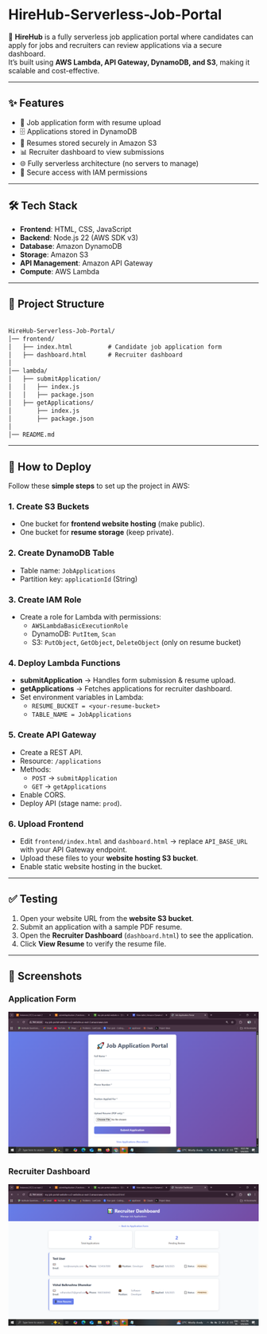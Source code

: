 # HireHub-Serverless-Job-Portal



🚀 **HireHub** is a fully serverless job application portal where candidates can apply for jobs and recruiters can review applications via a secure dashboard.  
It’s built using **AWS Lambda, API Gateway, DynamoDB, and S3**, making it scalable and cost-effective.

---

## ✨ Features
- 📝 Job application form with resume upload
- 🗄️ Applications stored in DynamoDB
- 📂 Resumes stored securely in Amazon S3
- 📊 Recruiter dashboard to view submissions
- 🌐 Fully serverless architecture (no servers to manage)
- 🔐 Secure access with IAM permissions

---

## 🛠️ Tech Stack
- **Frontend**: HTML, CSS, JavaScript
- **Backend**: Node.js 22 (AWS SDK v3)
- **Database**: Amazon DynamoDB
- **Storage**: Amazon S3
- **API Management**: Amazon API Gateway
- **Compute**: AWS Lambda

---

## 📂 Project Structure
```

HireHub-Serverless-Job-Portal/
│── frontend/
│   ├── index.html          # Candidate job application form
│   ├── dashboard.html      # Recruiter dashboard
│
│── lambda/
│   ├── submitApplication/
│   │   ├── index.js
│   │   ├── package.json
│   ├── getApplications/
│       ├── index.js
│       ├── package.json
│
│── README.md

```

---

## 🚀 How to Deploy

Follow these **simple steps** to set up the project in AWS:

### 1. Create S3 Buckets
- One bucket for **frontend website hosting** (make public).
- One bucket for **resume storage** (keep private).

### 2. Create DynamoDB Table
- Table name: `JobApplications`
- Partition key: `applicationId` (String)

### 3. Create IAM Role
- Create a role for Lambda with permissions:
  - `AWSLambdaBasicExecutionRole`
  - DynamoDB: `PutItem`, `Scan`
  - S3: `PutObject`, `GetObject`, `DeleteObject` (only on resume bucket)

### 4. Deploy Lambda Functions
- **submitApplication** → Handles form submission & resume upload.
- **getApplications** → Fetches applications for recruiter dashboard.
- Set environment variables in Lambda:
  - `RESUME_BUCKET = <your-resume-bucket>`
  - `TABLE_NAME = JobApplications`

### 5. Create API Gateway
- Create a REST API.
- Resource: `/applications`
- Methods:
  - `POST` → `submitApplication`
  - `GET` → `getApplications`
- Enable CORS.
- Deploy API (stage name: `prod`).

### 6. Upload Frontend
- Edit `frontend/index.html` and `dashboard.html` → replace `API_BASE_URL` with your API Gateway endpoint.
- Upload these files to your **website hosting S3 bucket**.
- Enable static website hosting in the bucket.

---

## ✅ Testing
1. Open your website URL from the **website S3 bucket**.  
2. Submit an application with a sample PDF resume.  
3. Open the **Recruiter Dashboard** (`dashboard.html`) to see the application.  
4. Click **View Resume** to verify the resume file.  

---

## 📸 Screenshots
### Application Form
![Application Form](docs/application-form.png)

### Recruiter Dashboard
![Recruiter Dashboard](docs/recruiter-dashboard.png)





